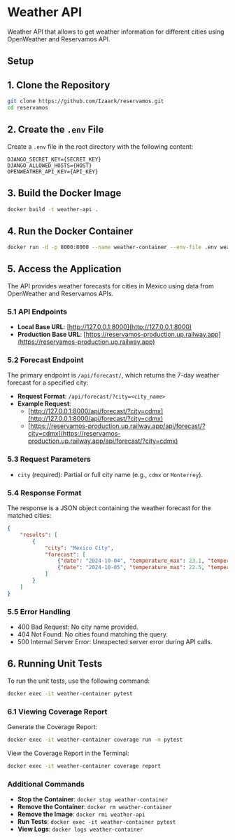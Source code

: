 # Weather API

Weather API that allows to get weather information for different cities using OpenWeather and Reservamos API.

## Setup

## 1. Clone the Repository

```bash
git clone https://github.com/Izaark/reservamos.git
cd reservamos
```

## 2. Create the `.env` File

Create a `.env` file in the root directory with the following content:

```env
DJANGO_SECRET_KEY={SECRET_KEY}
DJANGO_ALLOWED_HOSTS={HOST}
OPENWEATHER_API_KEY={API_KEY}
```

## 3. Build the Docker Image

```bash
docker build -t weather-api .
```

## 4. Run the Docker Container

```bash
docker run -d -p 8000:8000 --name weather-container --env-file .env weather-api
```

## 5. Access the Application

The API provides weather forecasts for cities in Mexico using data from OpenWeather and Reservamos APIs.

### 5.1 API Endpoints

- **Local Base URL**: [http://127.0.0.1:8000](http://127.0.0.1:8000)
- **Production Base URL**: [https://reservamos-production.up.railway.app](https://reservamos-production.up.railway.app)

### 5.2 Forecast Endpoint

The primary endpoint is `/api/forecast/`, which returns the 7-day weather forecast for a specified city:

- **Request Format**: `/api/forecast/?city=<city_name>`
- **Example Request**: 
  - [http://127.0.0.1:8000/api/forecast/?city=cdmx](http://127.0.0.1:8000/api/forecast/?city=cdmx)
  - [https://reservamos-production.up.railway.app/api/forecast/?city=cdmx](https://reservamos-production.up.railway.app/api/forecast/?city=cdmx)

### 5.3 Request Parameters

- `city` (required): Partial or full city name (e.g., `cdmx` or `Monterrey`).

### 5.4 Response Format

The response is a JSON object containing the weather forecast for the matched cities:

```json
{
    "results": [
        {
            "city": "Mexico City",
            "forecast": [
                {"date": "2024-10-04", "temperature_max": 23.1, "temperature_min": 15.0, "weather": "scattered clouds"},
                {"date": "2024-10-05", "temperature_max": 22.5, "temperature_min": 14.8, "weather": "light rain"}
            ]
        }
    ]
}
```

### 5.5 Error Handling
- 400 Bad Request: No city name provided.
- 404 Not Found: No cities found matching the query.
- 500 Internal Server Error: Unexpected server error during API calls.

## 6. Running Unit Tests

To run the unit tests, use the following command:

```bash
docker exec -it weather-container pytest
```


### 6.1 Viewing Coverage Report

Generate the Coverage Report:

```bash
docker exec -it weather-container coverage run -m pytest
```

View the Coverage Report in the Terminal:

```bash
docker exec -it weather-container coverage report
```


### Additional Commands

- **Stop the Container**: `docker stop weather-container`
- **Remove the Container**: `docker rm weather-container`
- **Remove the Image**: `docker rmi weather-api`
- **Run Tests**: `docker exec -it weather-container pytest`
- **View Logs**: `docker logs weather-container`


